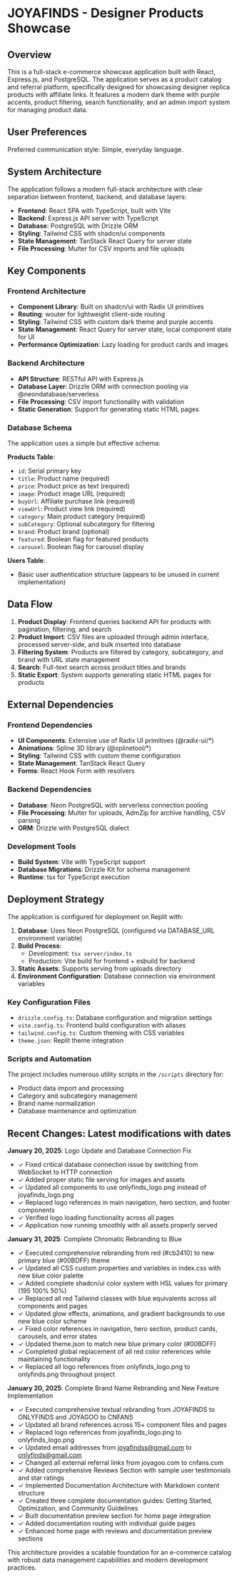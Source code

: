 # JOYAFINDS - Designer Products Showcase

## Overview

This is a full-stack e-commerce showcase application built with React, Express.js, and PostgreSQL. The application serves as a product catalog and referral platform, specifically designed for showcasing designer replica products with affiliate links. It features a modern dark theme with purple accents, product filtering, search functionality, and an admin import system for managing product data.

## User Preferences

Preferred communication style: Simple, everyday language.

## System Architecture

The application follows a modern full-stack architecture with clear separation between frontend, backend, and database layers:

- **Frontend**: React SPA with TypeScript, built with Vite
- **Backend**: Express.js API server with TypeScript
- **Database**: PostgreSQL with Drizzle ORM
- **Styling**: Tailwind CSS with shadcn/ui components
- **State Management**: TanStack React Query for server state
- **File Processing**: Multer for CSV imports and file uploads

## Key Components

### Frontend Architecture
- **Component Library**: Built on shadcn/ui with Radix UI primitives
- **Routing**: wouter for lightweight client-side routing
- **Styling**: Tailwind CSS with custom dark theme and purple accents
- **State Management**: React Query for server state, local component state for UI
- **Performance Optimization**: Lazy loading for product cards and images

### Backend Architecture
- **API Structure**: RESTful API with Express.js
- **Database Layer**: Drizzle ORM with connection pooling via @neondatabase/serverless
- **File Processing**: CSV import functionality with validation
- **Static Generation**: Support for generating static HTML pages

### Database Schema
The application uses a simple but effective schema:

**Products Table**:
- `id`: Serial primary key
- `title`: Product name (required)
- `price`: Product price as text (required)
- `image`: Product image URL (required)
- `buyUrl`: Affiliate purchase link (required)
- `viewUrl`: Product view link (required)
- `category`: Main product category (required)
- `subCategory`: Optional subcategory for filtering
- `brand`: Product brand (optional)
- `featured`: Boolean flag for featured products
- `carousel`: Boolean flag for carousel display

**Users Table**:
- Basic user authentication structure (appears to be unused in current implementation)

## Data Flow

1. **Product Display**: Frontend queries backend API for products with pagination, filtering, and search
2. **Product Import**: CSV files are uploaded through admin interface, processed server-side, and bulk inserted into database
3. **Filtering System**: Products are filtered by category, subcategory, and brand with URL state management
4. **Search**: Full-text search across product titles and brands
5. **Static Export**: System supports generating static HTML pages for products

## External Dependencies

### Frontend Dependencies
- **UI Components**: Extensive use of Radix UI primitives (@radix-ui/*)
- **Animations**: Spline 3D library (@splinetool/*)
- **Styling**: Tailwind CSS with custom theme configuration
- **State Management**: TanStack React Query
- **Forms**: React Hook Form with resolvers

### Backend Dependencies
- **Database**: Neon PostgreSQL with serverless connection pooling
- **File Processing**: Multer for uploads, AdmZip for archive handling, CSV parsing
- **ORM**: Drizzle with PostgreSQL dialect

### Development Tools
- **Build System**: Vite with TypeScript support
- **Database Migrations**: Drizzle Kit for schema management
- **Runtime**: tsx for TypeScript execution

## Deployment Strategy

The application is configured for deployment on Replit with:

1. **Database**: Uses Neon PostgreSQL (configured via DATABASE_URL environment variable)
2. **Build Process**: 
   - Development: `tsx server/index.ts`
   - Production: Vite build for frontend + esbuild for backend
3. **Static Assets**: Supports serving from uploads directory
4. **Environment Configuration**: Database connection via environment variables

### Key Configuration Files
- `drizzle.config.ts`: Database configuration and migration settings
- `vite.config.ts`: Frontend build configuration with aliases
- `tailwind.config.ts`: Custom theming with CSS variables
- `theme.json`: Replit theme integration

### Scripts and Automation
The project includes numerous utility scripts in the `/scripts` directory for:
- Product data import and processing
- Category and subcategory management  
- Brand name normalization
- Database maintenance and optimization

## Recent Changes: Latest modifications with dates

**January 20, 2025**: Logo Update and Database Connection Fix
- ✓ Fixed critical database connection issue by switching from WebSocket to HTTP connection
- ✓ Added proper static file serving for images and assets 
- ✓ Updated all components to use onlyfinds_logo.png instead of joyafinds_logo.png
- ✓ Replaced logo references in main navigation, hero section, and footer components
- ✓ Verified logo loading functionality across all pages
- ✓ Application now running smoothly with all assets properly served

**January 31, 2025**: Complete Chromatic Rebranding to Blue
- ✓ Executed comprehensive rebranding from red (#cb2410) to new primary blue (#00BDFF) theme
- ✓ Updated all CSS custom properties and variables in index.css with new blue color palette
- ✓ Added complete shadcn/ui color system with HSL values for primary (195 100% 50%)
- ✓ Replaced all red Tailwind classes with blue equivalents across all components and pages
- ✓ Updated glow effects, animations, and gradient backgrounds to use new blue color scheme
- ✓ Fixed color references in navigation, hero section, product cards, carousels, and error states
- ✓ Updated theme.json to match new blue primary color (#00BDFF)
- ✓ Completed global replacement of all red color references while maintaining functionality
- ✓ Replaced all logo references from onlyfinds_logo.png to onlyfinds.png throughout project

**January 20, 2025**: Complete Brand Name Rebranding and New Feature Implementation
- ✓ Executed comprehensive textual rebranding from JOYAFINDS to ONLYFINDS and JOYAGOO to CNFANS
- ✓ Updated all brand references across 15+ component files and pages
- ✓ Replaced logo references from joyafinds_logo.png to onlyfinds_logo.png
- ✓ Updated email addresses from joyafindss@gmail.com to onlyfinds@gmail.com
- ✓ Changed all external referral links from joyagoo.com to cnfans.com
- ✓ Added comprehensive Reviews Section with sample user testimonials and star ratings
- ✓ Implemented Documentation Architecture with Markdown content structure
- ✓ Created three complete documentation guides: Getting Started, Optimization, and Community Guidelines
- ✓ Built documentation preview section for home page integration
- ✓ Added documentation routing with individual guide pages
- ✓ Enhanced home page with reviews and documentation preview sections

This architecture provides a scalable foundation for an e-commerce catalog with robust data management capabilities and modern development practices.